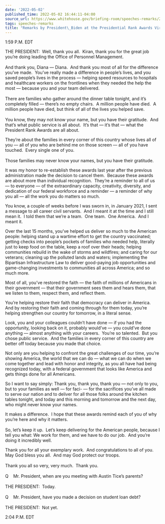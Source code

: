 ```yaml
---
date: '2022-05-02'
published_time: 2022-05-02 16:44:11-04:00
source_url: https://www.whitehouse.gov/briefing-room/speeches-remarks/2022/05/02/remarks-by-president-biden-at-the-presidential-rank-awards-virtual-ceremony/
tags: speeches-remarks
title: "Remarks by President\_Biden at the Presidential Rank Awards Virtual\_Ceremony"
---
```

 
1:59 P.M. EDT

THE PRESIDENT:  Well, thank you all.  Kiran, thank you for the great job
you’re doing leading the Office of Personnel Management.   
   
And thank you, Diana — Diana.  And thank you most of all for the
difference you’ve made.  You’ve really made a difference in people’s
lives, and you saved people’s lives in the process — helping speed
resources to hospitals and healthcare workers on the frontlines when
they needed the help the most — because you and your team delivered.  
   
There are families who gather around the dinner table tonight, and it’s
completely filled — there’s no empty chairs.  A million people have
died.  A million people have died, but think of all of the lives you
helped save.  
   
You know, they may not know your name, but you have their gratitude. 
And that’s what public service is all about.  It’s that — it’s that —
what the President Rank Awards are all about.

They’re about the families in every corner of this country whose lives
all of you — all of you who are behind me on those screen — all of you
have touched.  Every single one of you.   
   
Those families may never know your names, but you have their gratitude.

It was my honor to re-establish these awards last year after the
previous administration made the decision to cancel them.  Because these
awards are about more than individual recognition.  They’re a reminder
to all of us — to everyone — of the extraordinary capacity, creativity,
diversity, and dedication of our federal workforce and a reminder — a
reminder of why you all — all the work you do matters so much.

You know, a couple of weeks before I was sworn in, in January 2021, I
sent a message to all career civil servants.  And I meant it at the time
and I still mean it.  I told them that we’re a team.  One team.  One
America.  And I meant it.

Over the last 15 months, you’ve helped us deliver so much to the
American people: helping stand up a wartime effort to get the country
vaccinated; getting checks into people’s pockets of families who needed
help, literally just to keep food on the table, keep a roof over their
heads; helping communities rebuild in the wake of storms and wildfires;
and caring for our veterans; cleaning up the polluted lands and waters;
implementing the Bipartisan Infrastructure Law to deliver good-paying
job opportunities and game-changing investments to communities all
across America; and so much more.

Most of all, you’ve restored the faith — the faith of millions of
Americans in their government — that their government sees them and
hears them, that we listen to them, respect them, and reflect them.

You’re helping restore their faith that democracy can deliver in
America.  And by restoring their faith and coming through for them
today, you’re helping strengthen our country for tomorrow, in a literal
sense.

Look, you and your colleagues couldn’t have done — if you had the
opportunity, looking back on it, probably would’ve — you could’ve done
anything — almost anything with your careers.  You’re so talented.  But
you chose public service.  And the families in every corner of this
country are better off today because you made that choice.

Not only are you helping to confront the great challenges of our time,
you’re showing America, the world that we can do — what we can do when
we come together and lead with honor and integrity, as you all have had
being recognized today, with a federal government that looks like
America and gets things done for all Americans.

So I want to say simply: Thank you, thank you, thank you — not only to
you, but to your families as well — for faci- — for the sacrifices
you’ve all made to serve our nation and to deliver for all those folks
around the kitchen tables tonight, and today and this morning and
tomorrow and the next day, who might never know your names.

It makes a difference.  I hope that these awards remind each of you of
why you’re here and why it matters.  
   
So, let’s keep it up.  Let’s keep delivering for the American people,
because I tell you what: We work for them, and we have to do our job. 
And you’re doing it incredibly well.

Thank you for all your exemplary work.  And congratulations to all of
you.  May God bless you all.  And may God protect our troops.   
   
Thank you all so very, very much.  Thank you.  
   
Q    Mr. President, when are you meeting with Austin Tice’s parents?  
   
THE PRESIDENT:  Today.   
   
Q    Mr. President, have you made a decision on student loan debt?  
   
THE PRESIDENT:  Not yet.

2:04 P.M. EDT
